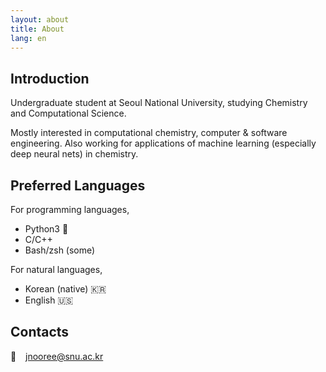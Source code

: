 ```yaml
---
layout: about
title: About
lang: en
---
```


## Introduction

Undergraduate student at Seoul National University, studying Chemistry and
Computational Science.

Mostly interested in computational chemistry, computer & software engineering.
Also working for applications of machine learning (especially deep neural nets)
in chemistry.

## Preferred Languages

For programming languages,

- Python3&nbsp;:snake:
- C/C++
- Bash/zsh (some)

For natural languages,

- Korean (native)&nbsp;:kr:
- English&nbsp;:us:

## Contacts

:email: &ensp; [jnooree@snu.ac.kr](mailto:jnooree@snu.ac.kr)
